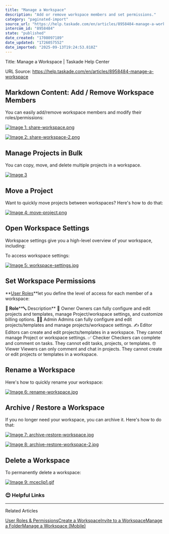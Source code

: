 ```yaml
---
title: "Manage a Workspace"
description: "Add or remove workspace members and set permissions."
category: "paginated-import"
source_url: "https://help.taskade.com/en/articles/8958484-manage-a-workspace"
intercom_id: "8958484"
state: "published"
date_created: "1708097189"
date_updated: "1726057552"
date_imported: "2025-09-13T19:24:53.818Z"
---
```


Title: Manage a Workspace | Taskade Help Center

URL Source: https://help.taskade.com/en/articles/8958484-manage-a-workspace

Markdown Content:
**Add / Remove Workspace Members**
----------------------------------

You can easily add/remove workspace members and modify their roles/permissions:

[![Image 1: share-workspace.png](https://taskade.intercom-attachments-7.com/i/o/965374274/da05fbb89c5163ec701e8345/22884528267411?expires=1757793600&signature=cd898946454d20268295faddad572a60cf649e91ef2247c129a9d5c5b5689950&req=fSYiFc56n4ZbFb4f3HP0gJ2PsSnUdSCJcBWqTvMAQjEHIH%2Fp29YOCkqWvcJp%0AsT%2Fl5ls4xKJ1NZZVoQ%3D%3D%0A)](https://taskade.intercom-attachments-7.com/i/o/965374274/da05fbb89c5163ec701e8345/22884528267411?expires=1757793600&signature=cd898946454d20268295faddad572a60cf649e91ef2247c129a9d5c5b5689950&req=fSYiFc56n4ZbFb4f3HP0gJ2PsSnUdSCJcBWqTvMAQjEHIH%2Fp29YOCkqWvcJp%0AsT%2Fl5ls4xKJ1NZZVoQ%3D%3D%0A)

[![Image 2: share-workspace-2.png](https://taskade.intercom-attachments-7.com/i/o/965374273/734ddc229ab110dbb1f0bd01/22884528284691?expires=1757793600&signature=e4e90c0031997a5a55e8deb7217b6745f8aac061ec7d561e16e02345e3b201b8&req=fSYiFc56n4ZcFb4f3HP0gF%2Ff8Zd8x27p8hKNYSEnt4C9QywWpWLv9Qn0lIES%0AWNxtIP9ZKY27uQVxJA%3D%3D%0A)](https://taskade.intercom-attachments-7.com/i/o/965374273/734ddc229ab110dbb1f0bd01/22884528284691?expires=1757793600&signature=e4e90c0031997a5a55e8deb7217b6745f8aac061ec7d561e16e02345e3b201b8&req=fSYiFc56n4ZcFb4f3HP0gF%2Ff8Zd8x27p8hKNYSEnt4C9QywWpWLv9Qn0lIES%0AWNxtIP9ZKY27uQVxJA%3D%3D%0A)

Manage Projects in Bulk
-----------------------

You can copy, move, and delete multiple projects in a workspace.

[![Image 3](https://downloads.intercomcdn.com/i/o/1065136736/33ef581943e8e418b9ebbac6/Screen+Recording+2024-05-29+at+4_14_38%E2%80%AFPM.gif?expires=1757793600&signature=6d1232590a5fb38e588f61a84dc42e155795f592459405adfb73aa453ed1ce44&req=dSAhE8h9m4ZcX%2FMW1HO4zZKFHM7xae8aErqzuks03%2BGKDcf5UJnY6j1k12NW%0Ah2Frx0zS0XBYIuMrnKA%3D%0A)](https://downloads.intercomcdn.com/i/o/1065136736/33ef581943e8e418b9ebbac6/Screen+Recording+2024-05-29+at+4_14_38%E2%80%AFPM.gif?expires=1757793600&signature=6d1232590a5fb38e588f61a84dc42e155795f592459405adfb73aa453ed1ce44&req=dSAhE8h9m4ZcX%2FMW1HO4zZKFHM7xae8aErqzuks03%2BGKDcf5UJnY6j1k12NW%0Ah2Frx0zS0XBYIuMrnKA%3D%0A)

**Move a Project**
------------------

Want to quickly move projects between workspaces? Here's how to do that:

[![Image 4: move-project.png](https://taskade.intercom-attachments-7.com/i/o/965374278/43dbf7f5a213641c74c94d4a/22885610551827?expires=1757793600&signature=82565ca77973578c0f993c746b19c3031d1953563e7e8d4720062dc3a33932ba&req=fSYiFc56n4ZXFb4f3HP0gNQTZK91oi%2BJtv4Z%2FWapYnX0%2FujQKp5gpM1P6vcl%0ARjXvhVJwJ6O5VNmxuQ%3D%3D%0A)](https://taskade.intercom-attachments-7.com/i/o/965374278/43dbf7f5a213641c74c94d4a/22885610551827?expires=1757793600&signature=82565ca77973578c0f993c746b19c3031d1953563e7e8d4720062dc3a33932ba&req=fSYiFc56n4ZXFb4f3HP0gNQTZK91oi%2BJtv4Z%2FWapYnX0%2FujQKp5gpM1P6vcl%0ARjXvhVJwJ6O5VNmxuQ%3D%3D%0A)

**Open Workspace Settings**
---------------------------

Workspace settings give you a high-level overview of your workspace, including:

To access workspace settings:

[![Image 5: workspace-settings.jpg](https://taskade.intercom-attachments-7.com/i/o/965374295/e95e6098cc532b9b11d6b01b/11747690130323?expires=1757793600&signature=b9cd4be3b7559cfe7c318a6e84522ecfe0bbd8954f6af301bfbba5a2e0ceca7f&req=fSYiFc56n4haFb4f3HP0gO0dRhasCWapuQQsjSPzeH084LQWpX4jPEbvhMn4%0A38L9WN0SbHR6hTtFlQ%3D%3D%0A)](https://taskade.intercom-attachments-7.com/i/o/965374295/e95e6098cc532b9b11d6b01b/11747690130323?expires=1757793600&signature=b9cd4be3b7559cfe7c318a6e84522ecfe0bbd8954f6af301bfbba5a2e0ceca7f&req=fSYiFc56n4haFb4f3HP0gO0dRhasCWapuQQsjSPzeH084LQWpX4jPEbvhMn4%0A38L9WN0SbHR6hTtFlQ%3D%3D%0A)

**Set Workspace Permissions**
-----------------------------

**[User Roles](https://help.taskade.com/en/articles/8958434-user-roles-permissions)**let you define the level of access for each member of a workspace:

**👥 Role****🔤 Description**
🦄 Owner Owners can fully configure and edit projects and templates, manage Project/workspace settings, and customize billing options.
👩‍💻 Admin Admins can fully configure and edit projects/templates and manage projects/workspace settings.
✍️ Editor Editors can create and edit projects/templates in a workspace. They cannot manage Project or workspace settings.
✅ Checker Checkers can complete and comment on tasks. They cannot edit tasks, projects, or templates.
🤓 Viewer Viewers can only comment and chat in projects. They cannot create or edit projects or templates in a workspace.

**Rename a Workspace**
----------------------

Here's how to quickly rename your workspace:

[![Image 6: rename-workspace.jpg](https://taskade.intercom-attachments-7.com/i/o/965374294/e800341b7491adfdad9b3ea3/12754520694675?expires=1757793600&signature=684f3a30945e2214189007d660506dba88a440c98d51d0e581390273513bbf3f&req=fSYiFc56n4hbFb4f3HP0gAKPNob1HCoiTRurC62Q4ArUqWL2IPJiplxlK%2FJC%0ANXXg5ShBEEgelhqjjQ%3D%3D%0A)](https://taskade.intercom-attachments-7.com/i/o/965374294/e800341b7491adfdad9b3ea3/12754520694675?expires=1757793600&signature=684f3a30945e2214189007d660506dba88a440c98d51d0e581390273513bbf3f&req=fSYiFc56n4hbFb4f3HP0gAKPNob1HCoiTRurC62Q4ArUqWL2IPJiplxlK%2FJC%0ANXXg5ShBEEgelhqjjQ%3D%3D%0A)

**Archive / Restore a Workspace**
---------------------------------

If you no longer need your workspace, you can archive it. Here's how to do that:

[![Image 7: archive-restore-workspace.jpg](https://taskade.intercom-attachments-7.com/i/o/965374296/b321893cb6773169646a2d5e/22884870308371?expires=1757793600&signature=b0d19ee8bd2a7ddecac63f68cc545d70400f0a6a39638958ca3ed9d0add4ae2d&req=fSYiFc56n4hZFb4f3HP0gCOeeS6MxD0dLkoarEbsDwxyBhWvw%2BhdXrRLp2pi%0AGi6vspObWtiyhUqYug%3D%3D%0A)](https://taskade.intercom-attachments-7.com/i/o/965374296/b321893cb6773169646a2d5e/22884870308371?expires=1757793600&signature=b0d19ee8bd2a7ddecac63f68cc545d70400f0a6a39638958ca3ed9d0add4ae2d&req=fSYiFc56n4hZFb4f3HP0gCOeeS6MxD0dLkoarEbsDwxyBhWvw%2BhdXrRLp2pi%0AGi6vspObWtiyhUqYug%3D%3D%0A)

[![Image 8: archive-restore-workspace-2.jpg](https://taskade.intercom-attachments-7.com/i/o/965374301/f884ecf1bd438bed145d53a1/22884862671891?expires=1757793600&signature=6bd737c0fb7722d8bfa066c8909a496fbb02df7a5442faeb24d6df96399e297d&req=fSYiFc56noFeFb4f3HP0gCpQW7vkHd3RvftRSLTK%2B7q0YByifS%2FCepbyN6hy%0AwmZkdIxcpu%2FCKKPQWQ%3D%3D%0A)](https://taskade.intercom-attachments-7.com/i/o/965374301/f884ecf1bd438bed145d53a1/22884862671891?expires=1757793600&signature=6bd737c0fb7722d8bfa066c8909a496fbb02df7a5442faeb24d6df96399e297d&req=fSYiFc56noFeFb4f3HP0gCpQW7vkHd3RvftRSLTK%2B7q0YByifS%2FCepbyN6hy%0AwmZkdIxcpu%2FCKKPQWQ%3D%3D%0A)

**Delete a Workspace**
----------------------

To permanently delete a workspace:

[![Image 9: mceclip1.gif](https://taskade.intercom-attachments-7.com/i/o/965374303/a460d595910467c3262cee34/4404678711059?expires=1757793600&signature=b893a67f36fc9a66c19b0d129b4fb147eec5054417d76124c3ced9f17ae202e0&req=fSYiFc56noFcFb4f3HP0gPJ8L3reeSEsgepokJ%2Bg56M9p4u2bJ7QDbuIqdLF%0A%2BeWFZHkra1j09Shi4g%3D%3D%0A)](https://taskade.intercom-attachments-7.com/i/o/965374303/a460d595910467c3262cee34/4404678711059?expires=1757793600&signature=b893a67f36fc9a66c19b0d129b4fb147eec5054417d76124c3ced9f17ae202e0&req=fSYiFc56noFcFb4f3HP0gPJ8L3reeSEsgepokJ%2Bg56M9p4u2bJ7QDbuIqdLF%0A%2BeWFZHkra1j09Shi4g%3D%3D%0A)

### **😊 Helpful Links**

* * *

Related Articles

[User Roles & Permissions](https://help.taskade.com/en/articles/8958434-user-roles-permissions)[Create a Workspace](https://help.taskade.com/en/articles/8958483-create-a-workspace)[Invite to a Workspace](https://help.taskade.com/en/articles/8958486-invite-to-a-workspace)[Manage a Folder](https://help.taskade.com/en/articles/8958496-manage-a-folder)[Manage a Workspace (Mobile)](https://help.taskade.com/en/articles/8958565-manage-a-workspace-mobile)
